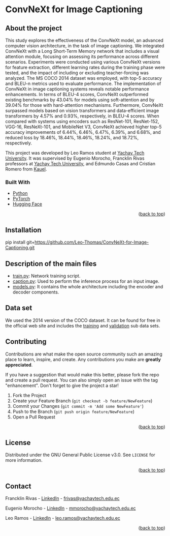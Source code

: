 # ConvNeXt for Image Captioning

<!-- ABOUT THE PROJECT -->
## About the project

This study explores the effectiveness of the ConvNeXt model, an advanced computer vision architecture, in the task of image captioning. We integrated ConvNeXt with a Long Short-Term Memory network that includes a visual attention module, focusing on assessing its performance across different scenarios. Experiments were conducted using various ConvNeXt versions for feature extraction, different learning rates during the training phase were tested, and the impact of including or excluding teacher-forcing was analyzed. The MS COCO 2014 dataset was employed, with top-5 accuracy and BLEU-n metrics used to evaluate performance. The implementation of ConvNeXt in image captioning systems reveals notable performance enhancements. In terms of BLEU-4 scores, ConvNeXt outperformed existing benchmarks by 43.04\% for models using soft-attention and by 39.04\% for those with hard-attention mechanisms. Furthermore, ConvNeXt surpassed models based on vision transformers and data-efficient image transformers by 4.57\% and 0.93\%, respectively, in BLEU-4 scores. When compared with systems using encoders such as ResNet-101, ResNet-152, VGG-16, ResNeXt-101, and MobileNet V3, ConvNeXt achieved higher top-5 accuracy improvements of 6.44\%, 6.46\%, 6.47\%, 6.39\%, and 6.68\%, and reduced loss by 18.46\%, 18.44\%, 18.46\%, 18.24\%, and 18.72\%, respectively.

This project was developed by Leo Ramos student at [Yachay Tech University](https://www.yachaytech.edu.ec/en/). It was supervised by Eugenio Morocho, Francklin Rivas professors at [Yachay Tech University](https://www.yachaytech.edu.ec/en/), and Edmundo Casas and Cristian Romero from [Kauel](https://kauel.com/#).

### Built With

* [Python](https://www.python.org/)
* [PyTorch](https://pytorch.org/)
* [Hugging Face](https://huggingface.co/)

<p align="right">(<a href="#top">back to top</a>)</p>

<!-- GETTING STARTED -->
## Installation

pip install git+https://github.com/Leo-Thomas/ConvNeXt-for-Image-Captioning.git

## Description of the main files

- [train.py](https://github.com/Leo-Thomas/ConvNeXt-for-Image-Captioning-/blob/main/train.py): Network training script. 
- [caption.py](https://github.com/Leo-Thomas/ConvNeXt-for-Image-Captioning-/blob/main/caption.py): Used to perform the inference process for an input image.
- [models.py](https://github.com/Leo-Thomas/ConvNeXt-for-Image-Captioning-/blob/main/models.py): It contains the whole architecture including the encoder and decoder components.

## Data set

We used the 2014 version of the COCO dataset. It can be found for free in the official web site and includes the [training](http://images.cocodataset.org/zips/train2014.zip) and [validation](http://images.cocodataset.org/zips/val2014.zip) sub data sets.

<!-- CONTRIBUTING -->
## Contributing

Contributions are what make the open source community such an amazing place to learn, inspire, and create. Any contributions you make are **greatly appreciated**.

If you have a suggestion that would make this better, please fork the repo and create a pull request. You can also simply open an issue with the tag "enhancement".
Don't forget to give the project a star!

1. Fork the Project
2. Create your Feature Branch (`git checkout -b feature/NewFeature`)
3. Commit your Changes (`git commit -m 'Add some NewFeature'`)
4. Push to the Branch (`git push origin feature/NewFeature`)
5. Open a Pull Request

<p align="right">(<a href="#top">back to top</a>)</p>



<!-- LICENSE -->
## License

Distributed under the GNU General Public License v3.0. See `LICENSE` for more information.

<p align="right">(<a href="#top">back to top</a>)</p>



<!-- CONTACT -->
## Contact

Francklin Rivas - [LinkedIn](https://www.linkedin.com/in/francklin-rivas-echeverria-514180144/) - frivas@yachaytech.edu.ec

Eugenio Morocho - [LinkedIn](https://www.linkedin.com/in/eugenio-morocho-cayamcela/) - mmorocho@yachaytech.edu.ec

Leo Ramos - [LinkedIn](https://www.linkedin.com/in/leo-thomas-ramos/) - leo.ramos@yachaytech.edu.ec


<p align="right">(<a href="#top">back to top</a>)</p>
